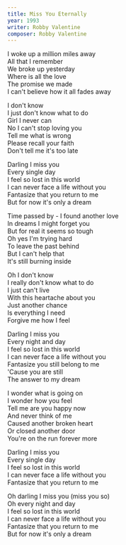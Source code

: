 ```yaml
---
title: Miss You Eternally
year: 1993
writer: Robby Valentine
composer: Robby Valentine
---
```


<p>I woke up a million miles away<br />
All that I remember<br />
We broke up yesterday<br />
Where is all the love<br />
The promise we made<br />
I can't believe how it all fades away</p>

<p>I don't know<br />
I just don't know what to do<br />
Girl I never can<br />
No I can't stop loving you<br />
Tell me what is wrong<br />
Please recall your faith<br />
Don't tell me it's too late</p>

<p>Darling I miss you<br />
Every single day<br />
I feel so lost in this world<br />
I can never face a life without you<br />
Fantasize that you return to me<br />
But for now it's only a dream</p>

<p>Time passed by - I found another love<br />
In dreams I might forget you<br />
But for real it seems so tough<br />
Oh yes I'm trying hard<br />
To leave the past behind<br />
But I can't help that<br />
It's still burning inside</p>

<p>Oh I don't know<br />
I really don't know what to do<br />
I just can't live<br />
With this heartache about you<br />
Just another chance<br />
Is everything I need<br />
Forgive me how I feel</p>

<p>Darling I miss you<br />
Every night and day<br />
I feel so lost in this world<br />
I can never face a life without you<br />
Fantasize you still belong to me<br />
'Cause you are still<br />
The answer to my dream</p>

<p>I wonder what is going on<br />
I wonder how you feel<br />
Tell me are you happy now<br />
And never think of me<br />
Caused another broken heart<br />
Or closed another door<br />
You're on the run forever more</p>

<p>Darling I miss you<br />
Every single day<br />
I feel so lost in this world<br />
I can never face a life without you<br />
Fantasize that you return to me</p>

<p>Oh darling I miss you (miss you so)<br />
Oh every night and day<br />
I feel so lost in this world<br />
I can never face a life without you<br />
Fantasize that you return to me<br />
But for now it's only a dream</p>